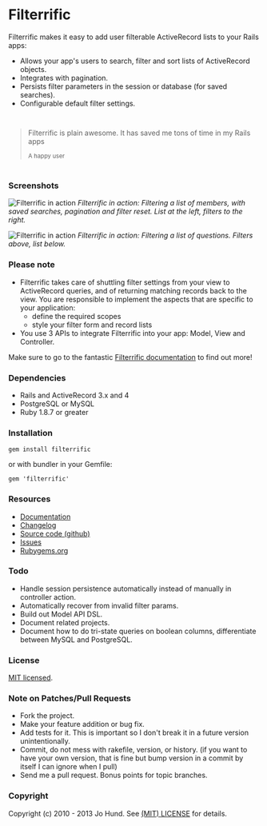 Filterrific
===========

Filterrific makes it easy to add user filterable ActiveRecord lists to your Rails apps:

* Allows your app's users to search, filter and sort lists of ActiveRecord objects.
* Integrates with pagination.
* Persists filter parameters in the session or database (for saved searches).
* Configurable default filter settings.

<div style="margin: 3em 0;">
  <blockquote>
    <p>Filterrific is plain awesome. It has saved me tons of time in my Rails apps</p>
    <small>A happy user</small>
  </blockquote>
</div>

### Screenshots

![Filterrific in action](http://filterrific.clearcove.ca/images/screenshot_c.png)
<em>
  Filterrific in action: Filtering a list of members, with saved searches,
  pagination and filter reset. List at the left, filters to the right.
</em>

![Filterrific in action](http://filterrific.clearcove.ca/images/screenshot_q.png)
<em>
  Filterrific in action: Filtering a list of questions. Filters above, list below.
</em>



### Please note

* Filterrific takes care of shuttling filter settings from your view
  to ActiveRecord queries, and of returning matching records back to the view.
  You are responsible to implement the aspects that are specific
  to your application:
    * define the required scopes
    * style your filter form and record lists
* You use 3 APIs to integrate Filterrific into your app: Model, View and Controller.

Make sure to go to the fantastic [Filterrific documentation](http://filterrific.clearcove.ca)
to find out more!



### Dependencies

* Rails and ActiveRecord 3.x and 4
* PostgreSQL or MySQL
* Ruby 1.8.7 or greater



### Installation

`gem install filterrific`

or with bundler in your Gemfile:

`gem 'filterrific'`



### Resources

* [Documentation](http://filterrific.clearcove.ca)
* [Changelog](https://github.com/jhund/filterrific/blob/master/CHANGELOG.md)
* [Source code (github)](https://github.com/jhund/filterrific)
* [Issues](https://github.com/jhund/filterrific/issues)
* [Rubygems.org](http://rubygems.org/gems/filterrific)



### Todo

* Handle session persistence automatically instead of manually in controller action.
* Automatically recover from invalid filter params.
* Build out Model API DSL.
* Document related projects.
* Document how to do tri-state queries on boolean columns, differentiate between MySQL and PostgreSQL.


### License

[MIT licensed](https://github.com/jhund/filterrific/blob/master/MIT-LICENSE).



### Note on Patches/Pull Requests

* Fork the project.
* Make your feature addition or bug fix.
* Add tests for it. This is important so I don't break it in a future version unintentionally.
* Commit, do not mess with rakefile, version, or history.
  (if you want to have your own version, that is fine but bump version in a commit by itself I can ignore when I pull)
* Send me a pull request. Bonus points for topic branches.



### Copyright

Copyright (c) 2010 - 2013 Jo Hund. See [(MIT) LICENSE](https://github.com/jhund/filterrific/blob/master/MIT-LICENSE) for details.
